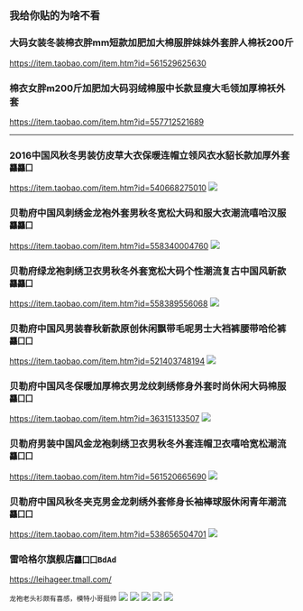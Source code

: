 ## `我给你贴的为啥不看`
### 大码女装冬装棉衣胖mm短款加肥加大棉服胖妹妹外套胖人棉袄200斤
https://item.taobao.com/item.htm?id=561529625630

### 棉衣女胖m200斤加肥加大码羽绒棉服中长款显瘦大毛领加厚棉袄外套
https://item.taobao.com/item.htm?id=557712521689
- - -
### 2016中国风秋冬男装仿皮草大衣保暖连帽立领风衣水貂长款加厚外套`龘龘囗`
https://item.taobao.com/item.htm?id=540668275010
![](https://img.alicdn.com/bao/uploaded/i1/TB14kpMPpXXXXXyapXXXXXXXXXX_!!0-item_pic.jpg_240x240.jpg)

### 贝勒府中国风刺绣金龙袍外套男秋冬宽松大码和服大衣潮流嘻哈汉服`龘龘囗`
https://item.taobao.com/item.htm?id=558340004760
![](https://img.alicdn.com/bao/uploaded/i4/1659648232/TB2nxnAcBDH8KJjSspnXXbNAVXa_!!1659648232.jpg_250x250.jpg)

### 贝勒府绿龙袍刺绣卫衣男秋冬外套宽松大码个性潮流复古中国风新款`龘龘囗`
https://item.taobao.com/item.htm?id=558389556068
![](https://img.alicdn.com/bao/uploaded/i1/1659648232/TB2O_jGcx6I8KJjy0FgXXXXzVXa_!!1659648232.jpg_250x250.jpg)

### 贝勒府中国风男装春秋新款原创休闲飘带毛呢男士大裆裤腰带哈伦裤`龘囗囗`
https://item.taobao.com/item.htm?id=521403748194
![](https://gd1.alicdn.com/imgextra/i2/1659648232/TB2SC2ucC1I.eBjy0FjXXabfXXa_!!1659648232.jpg_400x400.jpg_.webp)

### 贝勒府中国风冬保暖加厚棉衣男龙纹刺绣修身外套时尚休闲大码棉服`龘囗囗`
https://item.taobao.com/item.htm?id=36315133507
![](https://img.alicdn.com/bao/uploaded/i2/1659648232/TB2Y4jCcwnH8KJjSspcXXb3QFXa_!!1659648232.jpg_250x250.jpg)

### 贝勒府男装中国风金龙袍刺绣卫衣男秋冬外套连帽卫衣嘻哈宽松潮流`龘囗囗`
https://item.taobao.com/item.htm?id=561520665690
![](https://img.alicdn.com/bao/uploaded/i1/1659648232/TB2lyDFi8DH8KJjy1zeXXXjepXa_!!1659648232.jpg_240x240.jpg)

### 贝勒府中国风秋冬夹克男金龙刺绣外套修身长袖棒球服休闲青年潮流`龘囗囗`
https://item.taobao.com/item.htm?id=538656504701
![](https://img.alicdn.com/bao/uploaded/i1/1659648232/TB2jMDqcwvD8KJjSsplXXaIEFXa_!!1659648232.jpg_250x250.jpg)

### 雷哈格尔旗舰店`龘囗囗BdAd`
https://leihageer.tmall.com/
![]()

`龙袍老头衫颇有喜感，模特小哥挺帅`
![](https://img.alicdn.com/imgextra/i2/1659648232/TB2H2jmrVXXXXcCXpXXXXXXXXXX_!!1659648232.jpg)
![](https://img.alicdn.com/imgextra/i1/1659648232/TB2cCHxrVXXXXbaXpXXXXXXXXXX_!!1659648232.jpg)
![](https://img.alicdn.com/imgextra/i1/1659648232/TB2NoHjrVXXXXczXpXXXXXXXXXX_!!1659648232.jpg)
![](https://img.alicdn.com/imgextra/i4/1659648232/TB2NQvVrVXXXXbJXXXXXXXXXXXX_!!1659648232.jpg)
![](https://img.alicdn.com/imgextra/i3/1659648232/TB28vHKrVXXXXXNXpXXXXXXXXXX_!!1659648232.jpg)
